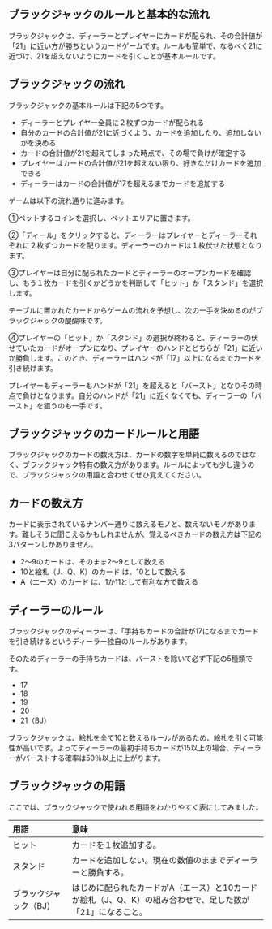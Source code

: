 ## ブラックジャックのルールと基本的な流れ

ブラックジャックは、ディーラーとプレイヤーにカードが配られ、その合計値が「21」に近い方が勝ちというカードゲームです。ルールも簡単で、なるべく21に近づけ、21を超えないようにカードを引くことが基本ルールです。

## ブラックジャックの流れ

ブラックジャックの基本ルールは下記の5つです。

- ディーラーとプレイヤー全員に２枚ずつカードが配られる
- 自分のカードの合計値が21に近づくよう、カードを追加したり、追加しないかを決める
- カードの合計値が21を超えてしまった時点で、その場で負けが確定する
- プレイヤーはカードの合計値が21を超えない限り、好きなだけカードを追加できる
- ディーラーはカードの合計値が17を超えるまでカードを追加する

ゲームは以下の流れ通りに進みます。

①ベットするコインを選択し、ベットエリアに置きます。

②「ディール」をクリックすると、ディーラーはプレイヤーとディーラーそれぞれに２枚ずつカードを配ります。ディーラーのカードは１枚伏せた状態となります。

③プレイヤーは自分に配られたカードとディーラーのオープンカードを確認し、もう１枚カードを引くかどうかを判断して「ヒット」か「スタンド」を選択します。

テーブルに置かれたカードからゲームの流れを予想し、次の一手を決めるのがブラックジャックの醍醐味です。

④プレイヤーの「ヒット」か「スタンド」の選択が終わると、ディーラーの伏せていたカードがオープンになり、プレイヤーのハンドとどちらが「21」に近いか勝負します。このとき、ディーラーはハンドが「17」以上になるまでカードを引き続けます。

プレイヤーもディーラーもハンドが「21」を超えると「バースト」となりその時点で負けとなります。自分のハンドが「21」に近くなくても、ディーラーの「バースト」を狙うのも一手です。

## ブラックジャックのカードルールと用語

ブラックジャックのカードの数え方は、カードの数字を単純に数えるのではなく、ブラックジャック特有の数え方があります。ルールによっても少し違うので、ブラックジャックの用語と合わせてぜひ覚えてください。

## カードの数え方

カードに表示されているナンバー通りに数えるモノと、数えないモノがあります。難しそうに聞こえるかもしれませんが、覚えるべきカードの数え方は下記の3パターンしかありません。

- 2〜9のカードは、そのまま2〜9として数える
- 10と絵札（J、Q、K）のカード は、10として数える
- A（エース）のカード は、1か11として有利な方で数える

## ディーラーのルール

ブラックジャックのディーラーは、「手持ちカードの合計が17になるまでカードを引き続けるというディーラー独自のルールがあります。

そのためディーラーの手持ちカードは、バーストを除いて必ず下記の5種類です。

- 17
- 18
- 19
- 20
- 21（BJ）

ブラックジャックは、絵札を全て10と数えるルールがあるため、絵札を引く可能性が高いです。よってディーラーの最初手持ちカードが15以上の場合、ディーラーがバーストする確率は50％以上に上がります。

## ブラックジャックの用語

ここでは、ブラックジャックで使われる用語をわかりやすく表にしてみました。

|用語 |意味 |
|:-- |:-- |
|ヒット |カードを１枚追加する。 |
|スタンド |カードを追加しない。現在の数値のままでディーラーと勝負する。 |
|ブラックジャック（BJ） |はじめに配られたカードがA（エース）と10カードか絵札（J、Q、K）の組み合わせで、足した数が「21」になること。 |
